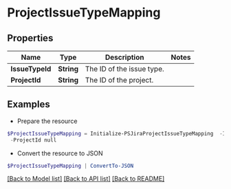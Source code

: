 # ProjectIssueTypeMapping
## Properties

Name | Type | Description | Notes
------------ | ------------- | ------------- | -------------
**IssueTypeId** | **String** | The ID of the issue type. | 
**ProjectId** | **String** | The ID of the project. | 

## Examples

- Prepare the resource
```powershell
$ProjectIssueTypeMapping = Initialize-PSJiraProjectIssueTypeMapping  -IssueTypeId null `
 -ProjectId null
```

- Convert the resource to JSON
```powershell
$ProjectIssueTypeMapping | ConvertTo-JSON
```

[[Back to Model list]](../README.md#documentation-for-models) [[Back to API list]](../README.md#documentation-for-api-endpoints) [[Back to README]](../README.md)


